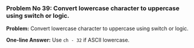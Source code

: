 ### Problem No 39: Convert lowercase character to uppercase using switch or logic.

**Problem:**
Convert lowercase character to uppercase using switch or logic.

**One-line Answer:**
Use `ch - 32` if ASCII lowercase.

